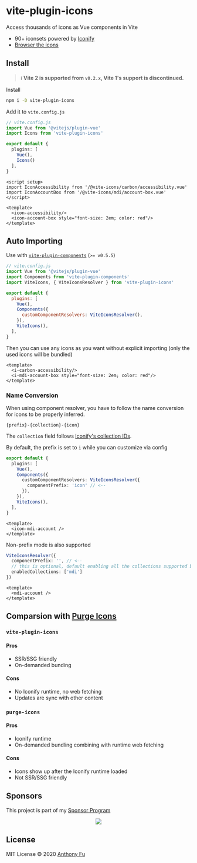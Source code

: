# vite-plugin-icons

Access thousands of icons as Vue components in Vite

- 90+ iconsets powered by [Iconify](https://github.com/iconify/iconify)
- [Browser the icons](https://icones.js.org/)

## Install

> ℹ️ **Vite 2 is supported from `v0.2.x`, Vite 1's support is discontinued.**

Install

```bash
npm i -D vite-plugin-icons
```

Add it to `vite.config.js`

```ts
// vite.config.js
import Vue from '@vitejs/plugin-vue'
import Icons from 'vite-plugin-icons'

export default {
  plugins: [
    Vue(),
    Icons()
  ],
}
```

```vue
<script setup>
import IconAccessibility from '/@vite-icons/carbon/accessibility.vue'
import IconAccountBox from '/@vite-icons/mdi/account-box.vue'
</script>

<template>
  <icon-accessibility/>
  <icon-account-box style="font-size: 2em; color: red"/>
</template>
```

## Auto Importing

Use with [`vite-plugin-components`](https://github.com/antfu/vite-plugin-components) (`>= v0.5.5`)

```js
// vite.config.js
import Vue from '@vitejs/plugin-vue'
import Components from 'vite-plugin-components'
import ViteIcons, { ViteIconsResolver } from 'vite-plugin-icons'

export default {
  plugins: [
    Vue(),
    Components({
      customComponentResolvers: ViteIconsResolver(),
    }),
    ViteIcons(),
  ],
}
```

Then you can use any icons as you want without explicit importing (only the used icons will be bundled)

```vue
<template>
  <i-carbon-accessibility/>
  <i-mdi-account-box style="font-size: 2em; color: red"/>
</template>
```

### Name Conversion

When using component resolver, you have to follow the name conversion for icons to be properly inferred.

```
{prefix}-{collection}-{icon}
```

The `collection` field follows [Iconify's collection IDs](https://iconify.design/icon-sets/).

By default, the prefix is set to `i` while you can customize via config

```ts
export default {
  plugins: [
    Vue(),
    Components({
      customComponentResolvers: ViteIconsResolver({
        componentPrefix: 'icon' // <--
      }),
    }),
    ViteIcons(),
  ],
}
```

```vue
<template>
  <icon-mdi-account />
</template>
```

Non-prefix mode is also supported

```ts
ViteIconsResolver({
  componentPrefix: '', // <--
  // this is optional, default enabling all the collections supported by Iconify
  enabledCollections: ['mdi']
})
```

```vue
<template>
  <mdi-account />
</template>
```

## Comparsion with [Purge Icons](https://github.com/antfu/purge-icons)

### `vite-plugin-icons`

#### Pros
- SSR/SSG friendly
- On-demanded bunding

#### Cons
- No Iconify runtime, no web fetching
- Updates are sync with other content

### `purge-icons`

#### Pros

- Iconify runtime
- On-demanded bundling combining with runtime web fetching

#### Cons
- Icons show up after the Iconify runtime loaded
- Not SSR/SSG friendly

## Sponsors

This project is part of my <a href='https://github.com/antfu-sponsors'>Sponsor Program</a>

<p align="center">
  <a href="https://cdn.jsdelivr.net/gh/antfu/static/sponsors.svg">
    <img src='https://cdn.jsdelivr.net/gh/antfu/static/sponsors.svg'/>
  </a>
</p>

## License

MIT License © 2020 [Anthony Fu](https://github.com/antfu)
